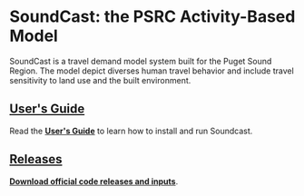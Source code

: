 # SoundCast: the PSRC Activity-Based Model
SoundCast is a travel demand model system built for the Puget Sound Region. The model depict diverses human travel behavior and include travel sensitivity to land use and the built environment. 

## [User's Guide](https://github.com/psrc/soundcast/wiki)
Read the **[User's Guide](https://github.com/psrc/soundcast/wiki)** to learn how to install and run Soundcast.

## [Releases](https://github.com/psrc/soundcast/releases/tag/v2.1)
**[Download official code releases and inputs](https://github.com/psrc/soundcast/releases/tag/v2.1)**.
